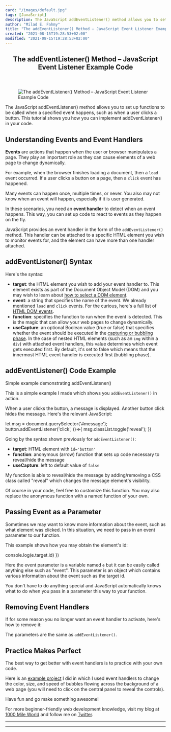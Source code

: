 ```yaml
---
card: "/images/default.jpg"
tags: [JavaScript]
description: The JavaScript addEventListener() method allows you to set up
author: "Milad E. Fahmy"
title: "The addEventListener() Method – JavaScript Event Listener Example Code"
created: "2021-08-15T19:28:53+02:00"
modified: "2021-08-15T19:28:53+02:00"
---
```

<div class="site-wrapper">
<main id="site-main" class="site-main outer">
<div class="inner">
<article class="post-full post tag-javascript ">
<header class="post-full-header">
<h1 class="post-full-title">The addEventListener() Method – JavaScript Event Listener Example Code</h1>
</header>
<figure class="post-full-image">
<picture>
<source media="(max-width: 700px)" sizes="1px" srcset="data:image/gif;base64,R0lGODlhAQABAIAAAAAAAP///yH5BAEAAAAALAAAAAABAAEAAAIBRAA7 1w">
<source media="(min-width: 701px)" sizes="(max-width: 800px) 400px,
(max-width: 1170px) 700px,
1400px" srcset="/news/content/images/size/w300/2020/07/headway-F2KRf_QfCqw-unsplash.jpg 300w,
/news/content/images/size/w600/2020/07/headway-F2KRf_QfCqw-unsplash.jpg 600w,
/news/content/images/size/w1000/2020/07/headway-F2KRf_QfCqw-unsplash.jpg 1000w,
/news/content/images/size/w2000/2020/07/headway-F2KRf_QfCqw-unsplash.jpg 2000w">
<img onerror="this.style.display='none'" src="/news/content/images/size/w2000/2020/07/headway-F2KRf_QfCqw-unsplash.jpg" alt="The addEventListener() Method – JavaScript Event Listener Example Code">
</picture>
</figure>
<section class="post-full-content">
<div class="post-content">
<p>The JavaScript addEventListener() method allows you to set up functions to be called when a specified event happens, such as when a user clicks a button. This tutorial shows you how you can implement addEventListener() in your code.</p>
<h2 id="understandingeventsandeventhandlers">Understanding Events and Event Handlers</h2>
<p><strong>Events</strong> are actions that happen when the user or browser manipulates a page. They play an important role as they can cause elements of a web page to change dynamically.</p>
<p>For example, when the browser finishes loading a document, then a <code>load</code> event occurred. If a user clicks a button on a page, then a <code>click</code> event has happened.</p>
<p>Many events can happen once, multiple times, or never. You also may not know when an event will happen, especially if it is user generated. </p>
<p>In these scenarios, you need an <strong>event handler</strong> to detect when an event happens. This way, you can set up code to react to events as they happen on the fly.</p>
<p>JavaScript provides an event handler in the form of the <code>addEventListener()</code> method. This handler can be attached to a specific HTML element you wish to monitor events for, and the element can have more than one handler attached.</p>
<h2 id="addeventlistenersyntax">addEventListener() Syntax</h2>
<p>Here's the syntax:</p>
</code></pre>
<ul>
<li><strong>target</strong>: the HTML element you wish to add your event handler to. This element exists as part of the Document Object Model (DOM) and you may wish to learn about <a href="https://1000mileworld.com/dom-manipulation-using-javascript/#select">how to select a DOM element</a>.</li>
<li><strong>event</strong>: a string that specifies the name of the event. We already mentioned <code>load</code> and <code>click</code> events. For the curious, here's a full list of <a href="https://www.w3schools.com/jsref/dom_obj_event.asp">HTML DOM events</a>.</li>
<li><strong>function</strong>: specifies the function to run when the event is detected. This is the magic that can allow your web pages to change dynamically.</li>
<li><strong>useCapture</strong>: an optional Boolean value (true or false) that specifies whether the event should be executed in the <a href="https://javascript.info/bubbling-and-capturing">capturing or bubbling phase</a>. In the case of nested HTML elements (such as an <code>img</code> within a <code>div</code>) with attached event handlers, this value determines which event gets executed first. By default, it's set to false which means that the innermost HTML event handler is executed first (bubbling phase).</li>
</ul>
<h2>addEventListener() Code Example</h2>
<figcaption>Simple example demonstrating addEventListener()</figcaption>
</figure>
<p>This is a simple example I made which shows you <code>addEventListener()</code> in action.</p>
<p>When a user clicks the button, a message is displayed. Another button click hides the message. Here's the relevant JavaScript:</p>
let msg = document.querySelector('#message');
button.addEventListener('click', ()=&gt;{
msg.classList.toggle('reveal');
})
</code></pre>
<p>Going by the syntax shown previously for <code>addEventListener()</code>:</p>
<ul>
<li><strong>target</strong>: HTML element with <code>id='button'</code></li>
<li><strong>function</strong>: anonymous (arrow) function that sets up code necessary to reveal/hide the message</li>
<li><strong>useCapture</strong>: left to default value of <code>false</code></li>
</ul>
<p>My function is able to reveal/hide the message by adding/removing a CSS class called "reveal" which changes the message element's visibility.</p>
<p>Of course in your code, feel free to customize this function. You may also replace the anonymous function with a named function of your own.</p>
<h2 id="passingeventasaparameter">Passing Event as a Parameter</h2>
<p>Sometimes we may want to know more information about the event, such as what element was clicked. In this situation, we need to pass in an event parameter to our function. </p>
<p>This example shows how you may obtain the element's id:</p>
console.log(e.target.id)
})
</code></pre>
<p>Here the event parameter is a variable named <code>e</code> but it can be easily called anything else such as "event". This parameter is an object which contains various information about the event such as the target id.</p>
<p>You don't have to do anything special and JavaScript automatically knows what to do when you pass in a parameter this way to your function.</p>
<h2 id="removingeventhandlers">Removing Event Handlers</h2>
<p>If for some reason you no longer want an event handler to activate, here's how to remove it:</p>
</code></pre>
<p>The parameters are the same as <code>addEventListener()</code>.</p>
<h2 id="practicemakesperfect">Practice Makes Perfect</h2>
<p>The best way to get better with event handlers is to practice with your own code.</p>
<p>Here is an <a href="https://1000mileworld.com/Portfolio/Flex/flexPanels.html">example project</a> I did in which I used event handlers to change the color, size, and speed of bubbles flowing across the background of a web page (you will need to click on the central panel to reveal the controls).</p>
<p>Have fun and go make something awesome!</p>
<p>For more beginner-friendly web development knowledge, visit my blog at <a href="https://1000mileworld.com/">1000 Mile World</a> and follow me on <a href="https://twitter.com/1000mileworld">Twitter</a>.</p>
</div>
<hr>
<hr>
</section>
</article>
</div>
</main>
</div>
<!-- Google Tag Manager (noscript) -->
<!-- End Google Tag Manager (noscript) -->
